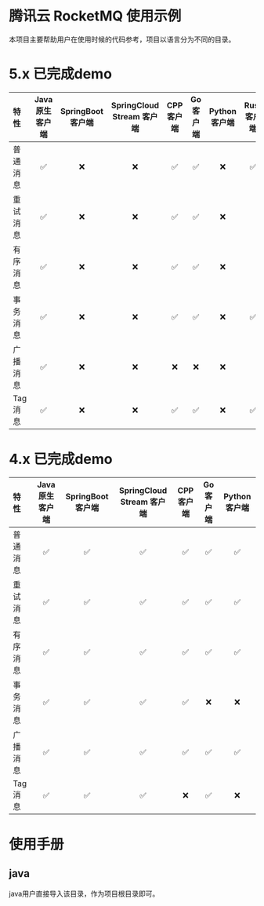 # 腾讯云 RocketMQ 使用示例

本项目主要帮助用户在使用时候的代码参考，项目以语言分为不同的目录。

# 5.x 已完成demo

| 特性    | Java 原生客户端 |SpringBoot 客户端 |SpringCloud Stream 客户端 |CPP 客户端 |Go 客户端 |Python 客户端 |Rust 客户端 |
|:------|:----------:|:----------:|:----------:|:----------:|:----------:|:----------:|:----------:|
| 普通消息  |     ✅      |  ❌      |  ❌      | ✅     |   ✅      |  ❌      |    ✅   |  
| 重试消息  |     ✅      |  ❌     |  ❌      |  ✅      |   ✅      |  ❌      |   |  
| 有序消息  |     ✅      |  ❌      |  ❌     |  ✅      |   ✅      |  ❌      |    |  
| 事务消息  |     ✅      |  ❌      |  ❌      |  ✅     |   ✅      |  ❌      |   ✅  |  
| 广播消息  |     ✅      |  ❌      |  ❌      |  ❌      |   ❌      |  ❌      |   |  
| Tag消息 |     ✅      |  ❌      |  ❌      |  ✅      |  ✅      |  ❌      |   ✅  |  


# 4.x 已完成demo

| 特性    | Java 原生客户端 |SpringBoot 客户端 |SpringCloud Stream 客户端 |CPP 客户端 |Go 客户端 |Python 客户端 |
|:------|:----------:|:----------:|:----------:|:----------:|:----------:|:----------:|
| 普通消息  |     ✅      |  ✅      |  ✅      |  ✅      |  ✅      |  ✅      |
| 重试消息  |     ✅      |  ✅      |  ✅      |  ✅      |  ✅      |  ✅      |
| 有序消息  |     ✅      |  ✅      |  ✅      |  ✅      |  ✅      |  ✅      |
| 事务消息  |     ✅      |  ✅      |  ✅      |  ✅      |  ❌      |  ❌      |
| 广播消息  |     ✅      |  ✅      |  ✅      |  ✅      |  ✅      |  ✅      |
| Tag消息  |     ✅      |  ✅      |  ✅      |  ❌      |  ✅      |  ❌      |

# 使用手册

## java

java用户直接导入该目录，作为项目根目录即可。
